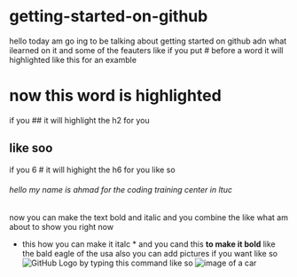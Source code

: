 # getting-started-on-github
hello today am go ing to be talking about getting started on github adn what ilearned on it and some of the feauters
like if you put # before a word it will highlighted like this for an examble 
# now this word is highlighted
if you ## it will highlight the h2 for you 
## like soo 
if you 6 # it will highight the h6 for you like so
###### hello my name is ahmad for the coding training center in ltuc 
now you can make the text bold and italic and you combine the like what am about to show you right now 
* this how you can make it italc *
and you cand this 
**to make it bold** like the bald eagle of the usa 
also you can add pictures if you want like so
![GitHub Logo](/images/logo.png) by typing this command like so
![image of a car](https://www.google.com/url?sa=i&url=https%3A%2F%2Fwww.pinterest.ch%2Fpin%2F405112928952755790%2F&psig=AOvVaw0Vn0WgaX3pQzci9efUfAZc&ust=1580842417373000&source=images&cd=vfe&ved=0CAIQjRxqFwoTCMD91I-HtucCFQAAAAAdAAAAABAD)

